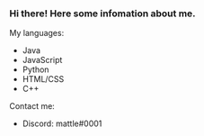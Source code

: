 ### Hi there! Here some infomation about me.

My languages:
* Java
* JavaScript
* Python
* HTML/CSS
* C++

Contact me:
* Discord: mattle#0001

